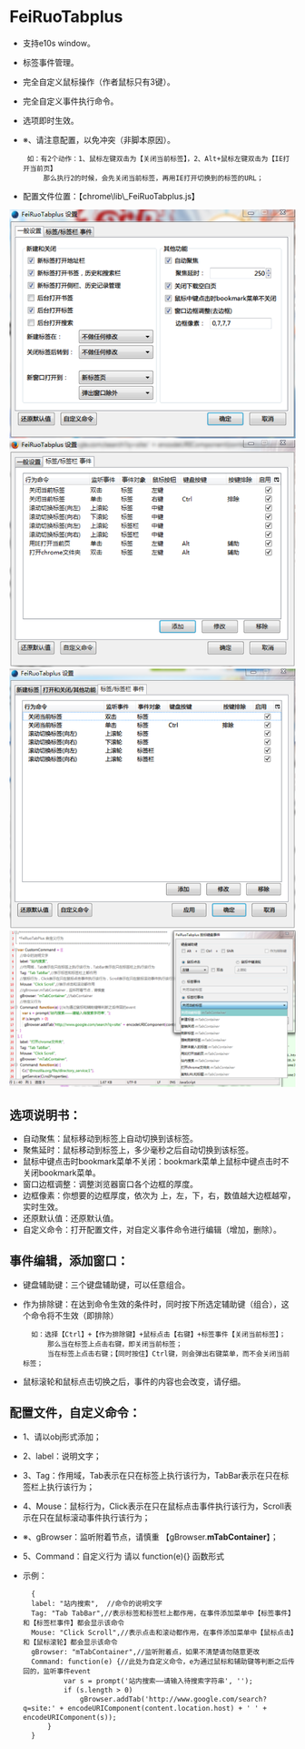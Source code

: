 FeiRuoTabplus
============
 - 支持e10s window。
 - 标签事件管理。
 - 完全自定义鼠标操作（作者鼠标只有3键）。
 - 完全自定义事件执行命令。
 - 选项即时生效。
 - ※、请注意配置，以免冲突（非脚本原因）。
 
		如：有2个动作：1、鼠标左键双击为【关闭当前标签】，2、Alt+鼠标左键双击为【IE打开当前页】
			那么执行2的时候，会先关闭当前标签，再用IE打开切换到的标签的URL；
			
 - 配置文件位置：【chrome\lib\\_FeiRuoTabplus.js】
 
 ![](1.png)
 ![](2.png)
 ![](3.png)
 ![](4.png)
 
选项说明书：
--------------

- 自动聚焦：鼠标移动到标签上自动切换到该标签。
- 聚焦延时：鼠标移动到标签上，多少毫秒之后自动切换到该标签。
- 鼠标中键点击时bookmark菜单不关闭：bookmark菜单上鼠标中键点击时不关闭bookmark菜单。
- 窗口边框调整：调整浏览器窗口各个边框的厚度。
- 边框像素：你想要的边框厚度，依次为 上，左，下，右，数值越大边框越窄，实时生效。
- 还原默认值：还原默认值。
- 自定义命令：打开配置文件，对自定义事件命令进行编辑（增加，删除）。
 
事件编辑，添加窗口：
--------------

- 键盘辅助键：三个键盘辅助键，可以任意组合。
- 作为排除键：在达到命令生效的条件时，同时按下所选定辅助键（组合），这个命令将不生效（即排除）

		如：选择【Ctrl】+【作为排除键】+鼠标点击【右键】+标签事件【关闭当前标签】；
			那么当在标签上点击右键，即关闭当前标签；
			当在标签上点击右键；【同时按住】Ctrl键，则会弹出右键菜单，而不会关闭当前标签；
- 鼠标滚轮和鼠标点击切换之后，事件的内容也会改变，请仔细。

配置文件，自定义命令：
--------------

- 1、请以obj形式添加；
- 2、label：说明文字；
- 3、Tag：作用域，Tab表示在只在标签上执行该行为，TabBar表示在只在标签栏上执行该行为；
- 4、Mouse：鼠标行为，Click表示在只在鼠标点击事件执行该行为，Scroll表示在只在鼠标滚动事件执行该行为；
- ※、gBrowser：监听附着节点，请慎重 【gBrowser.**mTabContainer**】；
- 5、Command：自定义行为 请以 function(e){} 函数形式
- 示例：

		{
		label: "站内搜索",	//命令的说明文字
		Tag: "Tab TabBar",//表示标签和标签栏上都作用，在事件添加菜单中【标签事件】和【标签栏事件】都会显示该命令
		Mouse: "Click Scroll",//表示点击和滚动都作用，在事件添加菜单中【鼠标点击】和【鼠标滚轮】都会显示该命令
		gBrowser: "mTabContainer",//监听附着点，如果不清楚请勿随意更改
		Command: function(e) {//此处为自定义命令，e为通过鼠标和辅助键等判断之后传回的，监听事件event
				var s = prompt('站内搜索——请输入待搜索字符串', '');
				if (s.length > 0)
					gBrowser.addTab('http://www.google.com/search?q=site:' + encodeURIComponent(content.location.host) + ' ' + encodeURIComponent(s));
			}
		}